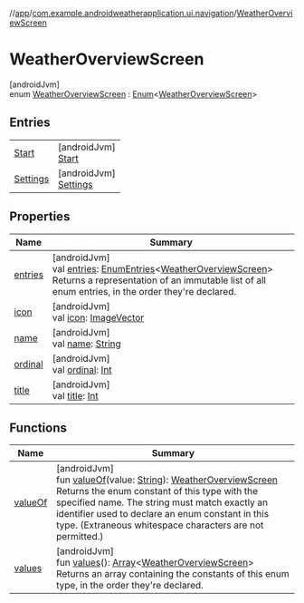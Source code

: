 //[app](../../../index.md)/[com.example.androidweatherapplication.ui.navigation](../index.md)/[WeatherOverviewScreen](index.md)

# WeatherOverviewScreen

[androidJvm]\
enum [WeatherOverviewScreen](index.md) : [Enum](https://kotlinlang.org/api/latest/jvm/stdlib/kotlin/-enum/index.html)&lt;[WeatherOverviewScreen](index.md)&gt;

## Entries

| | |
|---|---|
| [Start](-start/index.md) | [androidJvm]<br>[Start](-start/index.md) |
| [Settings](-settings/index.md) | [androidJvm]<br>[Settings](-settings/index.md) |

## Properties

| Name | Summary |
|---|---|
| [entries](entries.md) | [androidJvm]<br>val [entries](entries.md): [EnumEntries](https://kotlinlang.org/api/latest/jvm/stdlib/kotlin.enums/-enum-entries/index.html)&lt;[WeatherOverviewScreen](index.md)&gt;<br>Returns a representation of an immutable list of all enum entries, in the order they're declared. |
| [icon](icon.md) | [androidJvm]<br>val [icon](icon.md): [ImageVector](https://developer.android.com/reference/kotlin/androidx/compose/ui/graphics/vector/ImageVector.html) |
| [name](-settings/index.md#-372974862%2FProperties%2F-912451524) | [androidJvm]<br>val [name](-settings/index.md#-372974862%2FProperties%2F-912451524): [String](https://kotlinlang.org/api/latest/jvm/stdlib/kotlin/-string/index.html) |
| [ordinal](-settings/index.md#-739389684%2FProperties%2F-912451524) | [androidJvm]<br>val [ordinal](-settings/index.md#-739389684%2FProperties%2F-912451524): [Int](https://kotlinlang.org/api/latest/jvm/stdlib/kotlin/-int/index.html) |
| [title](title.md) | [androidJvm]<br>val [title](title.md): [Int](https://kotlinlang.org/api/latest/jvm/stdlib/kotlin/-int/index.html) |

## Functions

| Name | Summary |
|---|---|
| [valueOf](value-of.md) | [androidJvm]<br>fun [valueOf](value-of.md)(value: [String](https://kotlinlang.org/api/latest/jvm/stdlib/kotlin/-string/index.html)): [WeatherOverviewScreen](index.md)<br>Returns the enum constant of this type with the specified name. The string must match exactly an identifier used to declare an enum constant in this type. (Extraneous whitespace characters are not permitted.) |
| [values](values.md) | [androidJvm]<br>fun [values](values.md)(): [Array](https://kotlinlang.org/api/latest/jvm/stdlib/kotlin/-array/index.html)&lt;[WeatherOverviewScreen](index.md)&gt;<br>Returns an array containing the constants of this enum type, in the order they're declared. |
